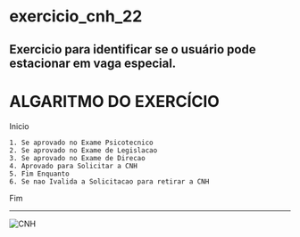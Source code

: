 # exercicio_cnh_22
Exercicio para identificar se o usuário pode estacionar em vaga especial.
------------------------------------------------------
# ALGARITMO DO EXERCÍCIO

Inicio

    1. Se aprovado no Exame Psicotecnico
    2. Se aprovado no Exame de Legislacao
    3. Se aprovado no Exame de Direcao
    4. Aprovado para Solicitar a CNH
    5. Fim Enquanto 
    6. Se nao Ivalida a Solicitacao para retirar a CNH

Fim


------------------------------------------------------

![CNH](https://user-images.githubusercontent.com/103473067/169720873-161ad5fc-e492-4ed3-a510-8b8d5ffd6e63.png)

